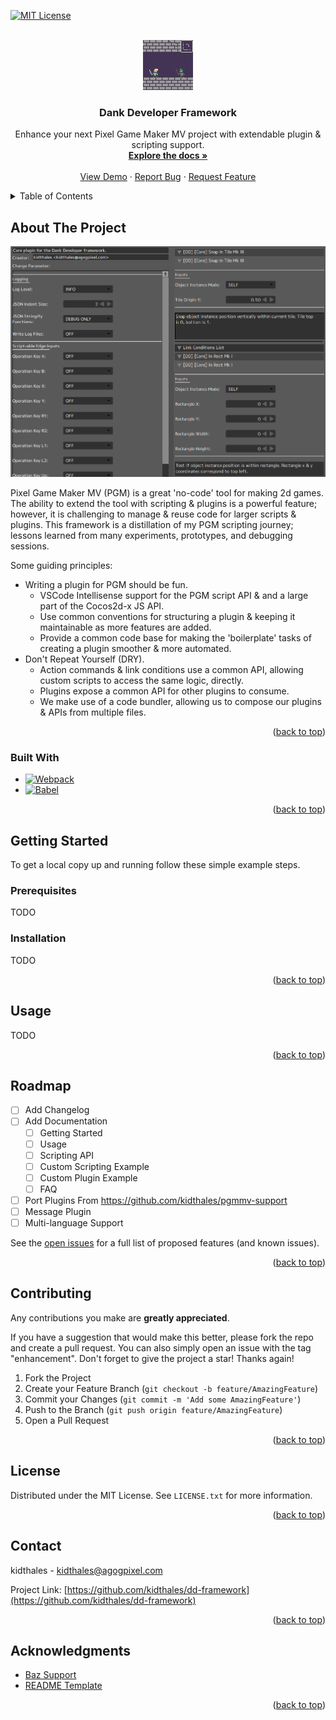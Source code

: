 <a name="readme-top"></a>

<!-- PROJECT SHIELDS -->

[![MIT License][license-shield]][license-url]

<!-- PROJECT LOGO -->
<br />
<div align="center">
  <a href="https://github.com/kidthales/dd-framework">
    <img src="assets/img/logo.png" alt="Logo" width="80" height="80">
  </a>

  <h3 align="center">Dank Developer Framework</h3>

  <p align="center">
    Enhance your next Pixel Game Maker MV project with extendable plugin & scripting support.
    <br />
    <a href="https://github.com/kidthales/dd-framework"><strong>Explore the docs »</strong></a>
    <br />
    <br />
    <a href="https://github.com/kidthales/dd-framework">View Demo</a>
    ·
    <a href="https://github.com/kidthales/dd-framework/issues">Report Bug</a>
    ·
    <a href="https://github.com/kidthales/dd-framework/issues">Request Feature</a>
  </p>
</div>

<!-- TABLE OF CONTENTS -->
<details>
  <summary>Table of Contents</summary>
  <ol>
    <li>
      <a href="#about-the-project">About The Project</a>
      <ul>
        <li><a href="#built-with">Built With</a></li>
      </ul>
    </li>
    <li>
      <a href="#getting-started">Getting Started</a>
      <ul>
        <li><a href="#prerequisites">Prerequisites</a></li>
        <li><a href="#installation">Installation</a></li>
      </ul>
    </li>
    <li><a href="#usage">Usage</a></li>
    <li><a href="#roadmap">Roadmap</a></li>
    <li><a href="#contributing">Contributing</a></li>
    <li><a href="#license">License</a></li>
    <li><a href="#contact">Contact</a></li>
    <li><a href="#acknowledgments">Acknowledgments</a></li>
  </ol>
</details>

<!-- ABOUT THE PROJECT -->

## About The Project

![Dank Developer Framework][product-screenshot]

Pixel Game Maker MV (PGM) is a great 'no-code' tool for making 2d games. The ability to extend the tool with scripting & plugins is a powerful feature; however, it is challenging to manage & reuse code for larger scripts & plugins. This framework is a distillation of my PGM scripting journey; lessons learned from many experiments, prototypes, and debugging sessions.

Some guiding principles:

-   Writing a plugin for PGM should be fun.
    -   VSCode Intellisense support for the PGM script API & and a large part of the Cocos2d-x JS API.
    -   Use common conventions for structuring a plugin & keeping it maintainable as more features are added.
    -   Provide a common code base for making the 'boilerplate' tasks of creating a plugin smoother & more automated.
-   Don't Repeat Yourself (DRY).
    -   Action commands & link conditions use a common API, allowing custom scripts to access the same logic, directly.
    -   Plugins expose a common API for other plugins to consume.
    -   We make use of a code bundler, allowing us to compose our plugins & APIs from multiple files.

<p align="right">(<a href="#readme-top">back to top</a>)</p>

### Built With

-   [![Webpack][Webpack.js]][Webpack-url]
-   [![Babel][Babel.js]][Babel-url]

<p align="right">(<a href="#readme-top">back to top</a>)</p>

<!-- GETTING STARTED -->

## Getting Started

To get a local copy up and running follow these simple example steps.

### Prerequisites

TODO

### Installation

TODO

<p align="right">(<a href="#readme-top">back to top</a>)</p>

<!-- USAGE EXAMPLES -->

## Usage

TODO

<p align="right">(<a href="#readme-top">back to top</a>)</p>

<!-- ROADMAP -->

## Roadmap

-   [ ] Add Changelog
-   [ ] Add Documentation
    -   [ ] Getting Started
    -   [ ] Usage
    -   [ ] Scripting API
    -   [ ] Custom Scripting Example
    -   [ ] Custom Plugin Example
    -   [ ] FAQ
-   [ ] Port Plugins From https://github.com/kidthales/pgmmv-support
-   [ ] Message Plugin
-   [ ] Multi-language Support

See the [open issues](https://github.com/kidthales/dd-framework/issues) for a full list of proposed features (and known issues).

<p align="right">(<a href="#readme-top">back to top</a>)</p>

<!-- CONTRIBUTING -->

## Contributing

Any contributions you make are **greatly appreciated**.

If you have a suggestion that would make this better, please fork the repo and create a pull request. You can also simply open an issue with the tag "enhancement".
Don't forget to give the project a star! Thanks again!

1. Fork the Project
2. Create your Feature Branch (`git checkout -b feature/AmazingFeature`)
3. Commit your Changes (`git commit -m 'Add some AmazingFeature'`)
4. Push to the Branch (`git push origin feature/AmazingFeature`)
5. Open a Pull Request

<p align="right">(<a href="#readme-top">back to top</a>)</p>

<!-- LICENSE -->

## License

Distributed under the MIT License. See `LICENSE.txt` for more information.

<p align="right">(<a href="#readme-top">back to top</a>)</p>

<!-- CONTACT -->

## Contact

kidthales - kidthales@agogpixel.com

Project Link: [https://github.com/kidthales/dd-framework](https://github.com/kidthales/dd-framework)

<p align="right">(<a href="#readme-top">back to top</a>)</p>

<!-- ACKNOWLEDGMENTS -->

## Acknowledgments

-   [Baz Support](https://www.patreon.com/bazsupport)
-   [README Template](https://github.com/othneildrew/Best-README-Template)

<p align="right">(<a href="#readme-top">back to top</a>)</p>

<!-- MARKDOWN LINKS & IMAGES -->
<!-- https://www.markdownguide.org/basic-syntax/#reference-style-links -->

[license-shield]: https://img.shields.io/github/license/othneildrew/Best-README-Template.svg?style=for-the-badge
[license-url]: https://github.com/kidthales/dd-framework/blob/master/LICENSE.txt
[product-screenshot]: assets/img/screenshot.png
[Babel.js]: https://img.shields.io/badge/babel-323330?style=for-the-badge&logo=babel&logoColor=f5da55
[Babel-url]: https://babeljs.io/
[Webpack.js]: https://img.shields.io/badge/webpack-444950?style=for-the-badge&logo=webpack&logoColor=5468ff
[Webpack-url]: https://webpack.js.org/
